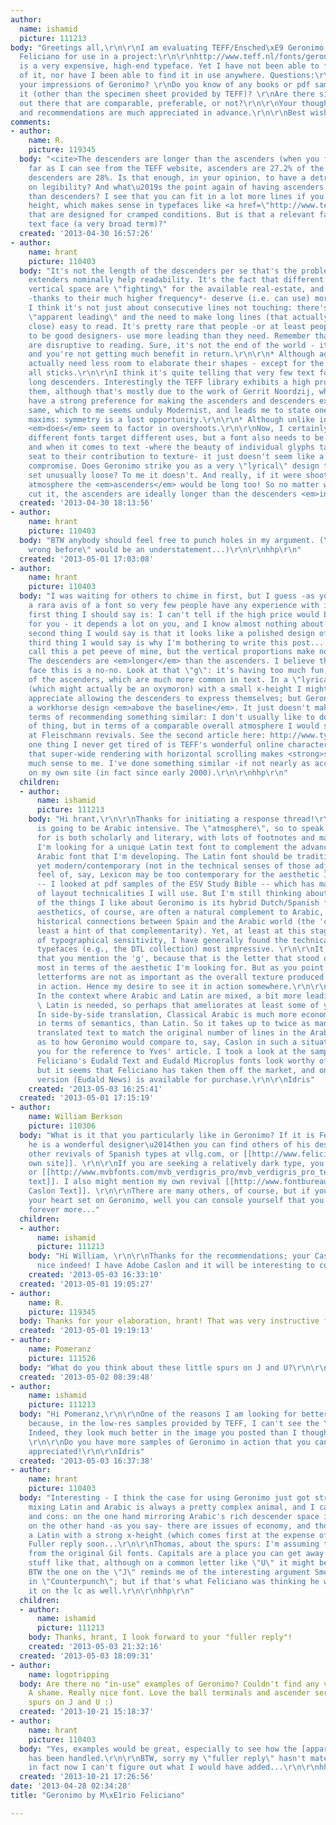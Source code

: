 ```yaml
---
author:
  name: ishamid
  picture: 111213
body: "Greetings all,\r\n\r\nI am evaluating TEFF/Ensched\xE9 Geronimo by M\xE1rio
  Feliciano for use in a project:\r\n\r\nhttp://www.teff.nl/fonts/geronimo/index.html\r\n\r\nIt
  is a very expensive, high-end typeface. Yet I have not been able to find any review
  of it, nor have I been able to find it in use anywhere. Questions:\r\n\r\nWhat are
  your impressions of Geronimo? \r\nDo you know of any books or pdf samples that use
  it (other than the specimen sheet provided by TEFF)? \r\nAre there similar fonts
  out there that are comparable, preferable, or not?\r\n\r\nYour thoughts, wisdom,
  and recommendations are much appreciated in advance.\r\n\r\nBest wishes\r\nIdris"
comments:
- author:
    name: R.
    picture: 119345
  body: "<cite>The descenders are longer than the ascenders (when you factor in overshoots).</cite>\r\n\r\nAs
    far as I can see from the TEFF website, ascenders are 27.2% of the body height,
    descenders are 28%. Is that enough, in your opinion, to have a detrimental effect
    on legibility? And what\u2019s the point again of having ascenders that are longer
    than descenders? I see that you can fit in a lot more lines if you reduce descender
    height, which makes sense in typefaces like <a href=\"http://www.teff.nl/fonts/lexicon/index.html\">Lexicon</a>
    that are designed for cramped conditions. But is that a relevant factor in every
    text face (a very broad term)?"
  created: '2013-04-30 16:57:26'
- author:
    name: hrant
    picture: 110403
  body: "It's not the length of the descenders per se that's the problem - in fact
    extenders nominally help readability. It's the fact that different parts of the
    vertical space are \"fighting\" for the available real-estate, and the ascenders
    -thanks to their much higher frequency*- deserve (i.e. can use) more room. And
    I think it's not just about consecutive lines not touching: there's what I call
    \"apparent leading\" and the need to make long lines (that actually aren't very
    close) easy to read. It's pretty rare that people -or at least people I consider
    to be good designers- use more leading than they need. Remember that page-turns
    are disruptive to reading. Sure, it's not the end of the world - it's simply sub-optimal,
    and you're not getting much benefit in return.\r\n\r\n* Although admittedly they
    actually need less room to elaborate their shapes - except for the \"f\" they're
    all sticks.\r\n\r\nI think it's quite telling that very few text fonts have such
    long descenders. Interestingly the TEFF library exhibits a high proportion of
    them, although that's mostly due to the work of Gerrit Noordzij, who seems to
    have a strong preference for making the ascenders and descenders exactly* the
    same, which to me seems unduly Modernist, and leads me to state one of my favorite
    maxims: symmetry is a lost opportunity.\r\n\r\n* Although unlike in Geronimo he
    <em>does</em> seem to factor in overshoots.\r\n\r\nNow, I certainly agree that
    different fonts target different uses, but a font also needs to be versatile,
    and when it comes to text -where the beauty of individual glyphs takes a back
    seat to their contribution to texture- it just doesn't seem like a good design
    compromise. Does Geronimo strike you as a very \"lyrical\" design that would be
    set unusually loose? To me it doesn't. And really, if it were shooting for that
    atmosphere the <em>ascenders</em> would be long too! So no matter which way you
    cut it, the ascenders are ideally longer than the descenders <em>in a text face.</em>\r\n\r\nhhp\r\n"
  created: '2013-04-30 18:13:56'
- author:
    name: hrant
    picture: 110403
  body: "BTW anybody should feel free to punch holes in my argument. (\"I've been
    wrong before\" would be an understatement...)\r\n\r\nhhp\r\n"
  created: '2013-05-01 17:03:08'
- author:
    name: hrant
    picture: 110403
  body: "I was waiting for others to chime in first, but I guess -as you say- it's
    a rara avis of a font so very few people have any experience with it.\r\n\r\nThe
    first thing I should say is: I can't tell if the high price would be justified
    for you - it depends a lot on you, and I know almost nothing about you... The
    second thing I would say is that it looks like a polished design of distinct character.\r\n\r\nThe
    third thing I would say is why I'm bothering to write this post... People might
    call this a pet peeve of mine, but the vertical proportions make no sense to me.
    The descenders are <em>longer</em> than the ascenders. I believe that in a text
    face this is a no-no. Look at that \"g\": it's having too much fun, at the expense
    of the ascenders, which are much more common in text. In a \"lyrical\" text face
    (which might actually be an oxymoron) with a small x-height I might be able to
    appreciate allowing the descenders to express themselves; but Geronimo looks like
    a workhorse design <em>above the baseline</em>. It just doesn't make sense.\r\n\r\nIn
    terms of recommending something similar: I don't usually like to do that sort
    of thing, but in terms of a comparable overall atmosphere I would suggest looking
    at Fleischmann revivals. See the second article here: http://www.typographer.org/2005_06_01_digests.html\r\n\r\nBTW
    one thing I never get tired of is TEFF's wonderful online character set presentation:
    that super-wide rendering with horizontal scrolling makes <strong>so</strong>
    much sense to me. I've done something similar -if not nearly as accomplished-
    on my own site (in fact since early 2000).\r\n\r\nhhp\r\n"
  children:
  - author:
      name: ishamid
      picture: 111213
    body: "Hi hrant,\r\n\r\nThanks for initiating a response thread!\r\n\r\nThe project
      is going to be Arabic intensive. The \"atmosphere\", so to speak, that I'm looking
      for is both scholarly and literary, with lots of footnotes and marginal notes.
      I'm looking for a unique Latin text font to complement the advanced classical
      Arabic font that I'm developing. The Latin font should be traditional/historical/classical
      yet modern/contemporary (not in the technical senses of those adjectives). \r\n\r\n(The
      feel of, say, Lexicon may be too contemporary for the aesthetic I'm aiming for
      -- I looked at pdf samples of the ESV Study Bible -- which has many of the kind
      of layout technicalities I will use. But I'm still thinking about it.)\r\n\r\nOne
      of the things I like about Geronimo is its hybrid Dutch/Spanish feel. Spanish
      aesthetics, of course, are often a natural complement to Arabic, given the long
      historical connections between Spain and the Arabic world (the 'c' carries at
      least a hint of that complementarity). Yet, at least at this stage of my development
      of typographical sensitivity, I have generally found the technicals of Dutch
      typefaces (e.g., the DTL collection) most impressive. \r\n\r\nIt is interesting
      that you mention the 'g', because that is the letter that stood out to me the
      most in terms of the aesthetic I'm looking for. But as you point out: The individual
      letterforms are not as important as the overall texture produced by the font
      in action. Hence my desire to see it in action somewhere.\r\n\r\nAbout the ascenders/descenders:
      In the context where Arabic and Latin are mixed, a bit more leading for the
      \ Latin is needed, so perhaps that ameliorates at least some of your concern.
      In side-by-side translation, Classical Arabic is much more economical and efficient,
      in terms of semantics, than Latin. So it takes up to twice as many lines of
      translated text to match the original number of lines in the Arabic. I'm curious
      as to how Geronimo would compare to, say, Caslon in such a situation.\r\n\r\nThank
      you for the reference to Yves' article. I took a look at the sample of Eudald:
      Feliciano's Eudald Text and Eudald Microplus fonts look worthy of a closer look,
      but it seems that Feliciano has taken them off the market, and only the Gran
      version (Eudald News) is available for purchase.\r\n\r\nIdris"
    created: '2013-05-03 16:25:41'
  created: '2013-05-01 17:15:19'
- author:
    name: William Berkson
    picture: 110306
  body: "What is it that you particularly like in Geronimo? If it is Feliciano's design\u2014and
    he is a wonderful designer\u2014then you can find others of his designs, including
    other revivals of Spanish types at vllg.com, or [[http://www.felicianotypefoundry.com/cms/fonts/rongel|his
    own site]]. \r\n\r\nIf you are seeking a relatively dark type, you can try [[http://www.fontshop.com/fontlist/super_families/ff_quadraat/|quadraat]]
    or [[http://www.mvbfonts.com/mvb_verdigris_pro/mvb_verdigris_pro_text_bold/|Verdigris
    text]]. I also might mention my own revival [[http://www.fontbureau.com/fonts/WilliamsCaslonText/|Williams
    Caslon Text]]. \r\n\r\nThere are many others, of course, but if you still have
    your heart set on Geronimo, well you can console yourself that you can use it
    forever more..."
  children:
  - author:
      name: ishamid
      picture: 111213
    body: "Hi William, \r\n\r\nThanks for the recommendations; your Caslon is very
      nice indeed! I have Adobe Caslon and it will be interesting to compare the two.\r\n\r\nIdris"
    created: '2013-05-03 16:33:10'
  created: '2013-05-01 19:05:27'
- author:
    name: R.
    picture: 119345
  body: Thanks for your elaboration, hrant! That was very instructive for me.
  created: '2013-05-01 19:19:13'
- author:
    name: Pomeranz
    picture: 111526
  body: "What do you think about these little spurs on J and U?\r\n\r\n[img:sites/default/files/old-images/Geronimo_JU_3960.PNG]"
  created: '2013-05-02 08:39:48'
- author:
    name: ishamid
    picture: 111213
  body: "Hi Pomeranz,\r\n\r\nOne of the reasons I am looking for better samples is
    because, in the low-res samples provided by TEFF, I can't see the \"spurs\" well.
    Indeed, they look much better in the image you posted than I thought they would.
    \r\n\r\nDo you have more samples of Geronimo in action that you can share? Much
    appreciated!\r\n\r\nIdris"
  created: '2013-05-03 16:37:38'
- author:
    name: hrant
    picture: 110403
  body: "Interesting - I think the case for using Geronimo just got stronger! Although
    mixing Latin and Arabic is always a pretty complex animal, and I can see pros
    and cons: on the one hand mirroring Arabic's rich descender space is a great idea;
    on the other hand -as you say- there are issues of economy, and those might require
    a Latin with a strong x-height (which comes first at the expense of descenders).
    Fuller reply soon...\r\n\r\nThomas, about the spurs: I'm assuming they're coming
    from the original Gil fonts. Capitals are a place you can get away with mannered
    stuff like that, although on a common letter like \"U\" it might be a bit much.
    BTW the one on the \"J\" reminds me of the interesting argument Smeijers made
    in \"Counterpunch\"; but if that's what Feliciano was thinking he would have done
    it on the lc as well.\r\n\r\nhhp\r\n"
  children:
  - author:
      name: ishamid
      picture: 111213
    body: Thanks, hrant, I look forward to your "fuller reply"!
    created: '2013-05-03 21:32:16'
  created: '2013-05-03 18:09:31'
- author:
    name: logotripping
  body: Are there no "in-use" examples of Geronimo? Couldn't find any via google.
    A shame. Really nice font. Love the ball terminals and ascender serifs, and the
    spurs on J and U :)
  created: '2013-10-21 15:18:37'
- author:
    name: hrant
    picture: 110403
  body: "Yes, examples would be great, especially to see how the [apparent] leading
    has been handled.\r\n\r\nBTW, sorry my \"fuller reply\" hasn't materialized -
    in fact now I can't figure out what I would have added...\r\n\r\nhhp\r\n"
  created: '2013-10-21 17:26:56'
date: '2013-04-28 02:34:28'
title: "Geronimo by M\xE1rio Feliciano"

---
```

